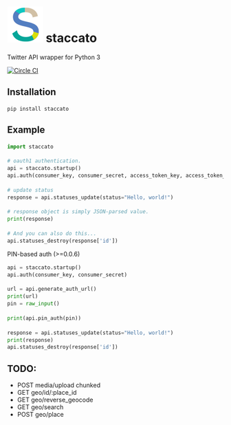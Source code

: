 # ![logo](./staccato.png) staccato
Twitter API wrapper for Python 3

[![Circle CI](https://circleci.com/gh/minamorl/staccato.svg?style=svg)](https://circleci.com/gh/minamorl/staccato)

## Installation

    pip install staccato

## Example

```python
import staccato

# oauth1 authentication.
api = staccato.startup()
api.auth(consumer_key, consumer_secret, access_token_key, access_token_secret)

# update status
response = api.statuses_update(status="Hello, world!")

# response object is simply JSON-parsed value.
print(response)

# And you can also do this...
api.statuses_destroy(response['id'])
```

PIN-based auth (>=0.0.6)

```python
api = staccato.startup()
api.auth(consumer_key, consumer_secret)

url = api.generate_auth_url()
print(url)
pin = raw_input()

print(api.pin_auth(pin))

response = api.statuses_update(status="Hello, world!")
print(response)
api.statuses_destroy(response['id'])
```

## TODO:

- POST media/upload chunked
- GET geo/id/:place_id
- GET geo/reverse_geocode
- GET geo/search
- POST geo/place

